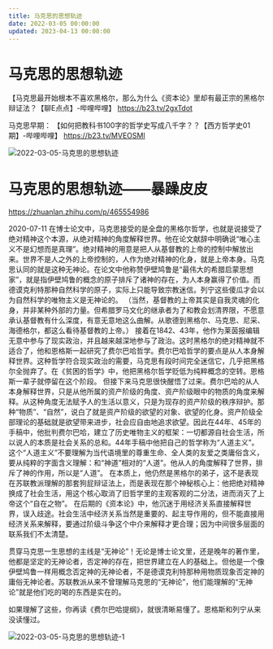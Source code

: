 ```yaml
---
title: 马克思的思想轨迹
date: 2022-03-05 00:00:00
updated: 2023-04-13 00:00:00
---
```


# 马克思的思想轨迹

【马克思最开始根本不喜欢黑格尔，那么为什么《资本论》里却有最正宗的黑格尔辩证法？【聊E点点】-哔哩哔哩】 https://b23.tv/2gxTdot

马克思早期：
【如何把教科书100字的哲学史写成八千字？？【西方哲学史01期】-哔哩哔哩】 https://b23.tv/MVEOSMl

![2022-03-05-马克思的思想轨迹](assets/2022-03-05-马克思的思想轨迹.png)

# 马克思的思想轨迹——暴躁皮皮

https://zhuanlan.zhihu.com/p/465554986

2020-07-11
在博士论文中，马克思接受的是全盘的黑格尔哲学，也就是说接受了绝对精神这个本源，从绝对精神的角度解释世界。他在论文献辞中明确说“唯心主义不是幻想而是真理”。绝对精神的用意是把人从基督教的上帝的控制中解放出来。世界不是人之外的上帝控制的，人作为绝对精神的化身，就是上帝本身。马克思认同的就是这种无神论。在论文中他称赞伊壁鸠鲁是“最伟大的希腊启蒙思想家”，就是指伊壁鸠鲁的概念的原子排斥了诸神的存在，为人本身赢得了价值。而德谟克利特那种自然科学的原子，实际上只能导致宗教迷信。列宁这些傻瓜才会以为自然科学的唯物主义是无神论的。
（当然，基督教的上帝其实是自我灵魂的化身，并非某种外部的力量。但希腊罗马文化的继承者为了和教会划清界限，不愿意承认基督教有什么深度，有意无意地这么曲解。从歌德到黑格尔、马克思、尼采、海德格尔，都这么看待基督教的上帝。）
接着在1842、43年，他作为莱茵报编辑无意中参与了现实政治，并且越来越深地参与了政治。这时黑格尔的绝对精神就不适合了，他和恩格斯一起研究了费尔巴哈哲学。费尔巴哈哲学的要点是从人本身解释世界。这种哲学符合现实政治的需要，马克思有段时间完全迷信它，几乎把黑格尔全抛弃了。在《贫困的哲学》中，他把黑格尔哲学贬低为纯粹概念的空转。恩格斯一辈子就停留在这个阶段。
但接下来马克思很快醒悟了过来。费尔巴哈的从人本身解释世界，只是从他所属的资产阶级的角度、资产阶级眼中的物质的角度来解释。从这种角度无法赋予人的生活以意义，只是为现存的资产阶级的秩序辩护。那种“物质”、“自然”，说白了就是资产阶级的欲望的对象、欲望的化身。资产阶级全部理论的基础就是欲望带来进步，社会应自由地追求欲望。因此在44年、45年的手稿中，他批判费尔巴哈，建立了历史唯物主义的框架：一切都源自社会生活，所以说人的本质是社会关系的总和。44年手稿中他把自己的哲学称为“人道主义”。这个“人道主义”不要理解为当代语境里的尊重生命、全人类的友爱之类庸俗含义，要从纯粹的字面含义理解：和“神道”相对的“人道”。他从人的角度解释了世界，排斥了神的作用，所以是“人道”。
在本质上，他仍然是黑格尔的弟子，这不是表现在苏联教派理解的那套狗屁辩证法上，而是表现在那个神秘核心上：他把绝对精神换成了社会生活，用这个核心取消了旧哲学里的主观客观的二分法，进而消灭了上帝这个“自在之物”。 在后期的《资本论》中，他沉迷于用经济关系直接解释世界，误入歧途。社会生活中经济关系当然是重要的、起主导作用的，但不能直接用经济关系来解释，要通过阶级斗争这个中介来解释才更合理；因为中间很多层面的联系我们不太清楚。

贯穿马克思一生思想的主线是“无神论”！无论是博士论文里，还是晚年的著作里，他都是坚定的无神论者，否定神的存在，把世界建立在人的基础上。但他是一个像伊壁鸠鲁一样用概念否定神的无神论者，不是德谟克利特那种用物质现象否定神的庸俗无神论者。苏联教派从来不曾理解马克思的“无神论”，他们能理解的“无神论”就是他们吃的喝的东西是实在的。

如果理解了这些，你再读《费尔巴哈提纲》，就很清晰易懂了。恩格斯和列宁从来没读懂过。

![2022-03-05-马克思的思想轨迹-1](assets/2022-03-05-马克思的思想轨迹-1.jpeg)

